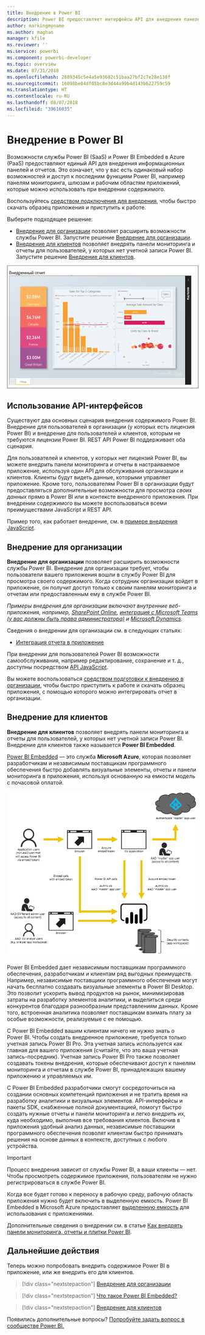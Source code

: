 ```yaml
---
title: Внедрение в Power BI
description: Power BI предоставляет интерфейсы API для внедрения панелей мониторинга и отчетов в приложения.
author: markingmyname
ms.author: maghan
manager: kfile
ms.reviewer: ''
ms.service: powerbi
ms.component: powerbi-developer
ms.topic: overview
ms.date: 07/31/2018
ms.openlocfilehash: 2889345c5e4a5e93602c51baa27bf2c7e28e138f
ms.sourcegitcommit: 16098be04df05bc8e3d44a99b4d143b622759c59
ms.translationtype: HT
ms.contentlocale: ru-RU
ms.lasthandoff: 08/07/2018
ms.locfileid: "39616035"
---
```

# <a name="embedding-with-power-bi"></a>Внедрение в Power BI

Возможности службы Power BI (SaaS) и Power BI Embedded в Azure (PaaS) предоставляют единый API для внедрения информационных панелей и отчетов. Это означает, что у вас есть одинаковый набор возможностей и доступ к последним функциям Power BI, например панелям мониторинга, шлюзам и рабочим областям приложений, которые можно использовать при внедрении содержимого.

Воспользуйтесь [средством подключения для внедрения](https://aka.ms/embedsetup), чтобы быстро скачать образец приложения и приступить к работе.

Выберите подходящее решение:

* [Внедрение для организации](embedding.md#embedding-for-your-organization) позволяет расширить возможности службы Power BI. Запустите решение [Внедрение для организации](https://aka.ms/embedsetup/UserOwnsData).
* [Внедрение для клиентов](embedding.md#embedding-for-your-customers) позволяет внедрять панели мониторинга и отчеты для пользователей, у которых нет учетной записи Power BI. Запустите решение [Внедрение для клиентов](https://aka.ms/embedsetup/AppOwnsData).

![Пример PBIE](media/what-can-you-do/what-can-you-do-02.png)

## <a name="using-apis"></a>Использование API-интерфейсов

Существуют два основных сценария внедрения содержимого Power BI.  Внедрение для пользователей в организации (у которых есть лицензия Power BI) и внедрение для пользователей и клиентов, которым не требуются лицензии Power BI. REST API Power BI поддерживает оба сценария.

Для пользователей и клиентов, у которых нет лицензий Power BI, вы можете внедрить панели мониторинга и отчеты в настраиваемое приложение, используя один API для обслуживания организации и клиентов. Клиенты будут видеть данные, которыми управляет приложение. Кроме того, пользователям Power BI в организации будут предоставляться дополнительные возможности для просмотра *своих данных* прямо в Power BI или в контексте внедренного приложения. При внедрении содержимого вы можете воспользоваться всеми преимуществами JavaScript и REST API.

Пример того, как работает внедрение, см. в [примере внедрения JavaScript](https://microsoft.github.io/PowerBI-JavaScript/demo/).

## <a name="embedding-for-your-organization"></a>Внедрение для организации

**Внедрение для организации** позволяет расширить возможности службы Power BI. Внедрение для организации требует, чтобы пользователи вашего приложения вошли в службу Power BI для просмотра своего содержимого. Когда сотрудник организации войдет в приложение, он получит доступ только к своим панелям мониторинга и отчетам или предоставленным ему в службе Power BI.

*Примеры внедрения для организации включают внутренние веб-приложения, например, [SharePoint Online](https://powerbi.microsoft.com/blog/integrate-power-bi-reports-in-sharepoint-online/), [интеграция с Microsoft Teams (у вас должны быть права администратора)](https://powerbi.microsoft.com/blog/power-bi-teams-up-with-microsoft-teams/) и [Microsoft Dynamics](https://docs.microsoft.com/dynamics365/customer-engagement/basics/add-edit-power-bi-visualizations-dashboard).*

Сведения о внедрении для организации см. в следующих статьях:

* [Интеграция отчета в приложение](embed-sample-for-your-organization.md)

При внедрении для пользователей Power BI возможности самообслуживания, например редактирование, сохранение и т. д., доступны посредством [API JavaScript](https://github.com/Microsoft/PowerBI-JavaScript).

Вы можете воспользоваться [средством подготовки к внедрению в организации](https://aka.ms/embedsetup/UserOwnsData), чтобы быстро приступить к работе и скачать образец приложения, с помощью которого можно интегрировать отчет в организации.

## <a name="embedding-for-your-customers"></a>Внедрение для клиентов

**Внедрение для клиентов** позволяет внедрять панели мониторинга и отчеты для пользователей, у которых нет учетной записи Power BI. Внедрение для клиентов также называется **Power BI Embedded**.

[Power BI Embedded](azure-pbie-what-is-power-bi-embedded.md) — это служба **Microsoft Azure**, которая позволяет разработчикам и независимым поставщикам программного обеспечения быстро добавлять визуальные элементы, отчеты и панели мониторинга в приложения, используя основанную на емкости модель с почасовой оплатой.

![Последовательность внедрения для клиентов](media/embedding/powerbi-embed-flow.png)

Power BI Embedded дает независимым поставщикам программного обеспечения, разработчикам и клиентам ряд выгодных преимуществ. Например, независимые поставщики программного обеспечения могут начать бесплатно создавать визуальные элементы в Power BI Desktop. Это позволит ускорить вывод продуктов на рынок, минимизировав затраты на разработку элементов аналитики, и выделиться среди конкурентов благодаря разнообразным представлениям данных. Кроме того, встроенная аналитика позволяет поставщикам взимать плату за особые возможности, реализуемые с ее помощью.

С Power BI Embedded вашим клиентам ничего не нужно знать о Power BI. Чтобы создать внедренное приложение, требуется только учетная запись Power BI Pro. Эта учетная запись используется как главная для вашего приложения (считайте, что это ваша учетная запись-посредник). Учетная запись Power BI Pro также позволяет создавать токены внедрения, которые обеспечивают доступ к панелям мониторинга и отчетам в службе Power BI, принадлежащих вашему приложению и управляемых им.

С Power BI Embedded разработчики смогут сосредоточиться на создании основных компетенций приложения и не тратить время на разработку аналитики и визуальных элементов. API-интерфейсы и пакеты SDK, снабженные полной документацией, помогут быстро создать нужные отчеты и панели мониторинга и легко внедрить их, куда необходимо, выполнив все требования клиентов. Включив в приложения удобный анализ данных, независимые поставщики программного обеспечения позволят клиентам быстро принимать решения на основе данных в контексте, доступных с любого устройства.

> [!IMPORTANT]
> Процесс внедрения зависит от службы Power BI, а ваши клиенты — нет. Чтобы просмотреть содержимое приложения, пользователям не нужно регистрироваться в службе Power BI.

Когда все будет готово к переносу в рабочую среду, рабочую область приложения нужно будет включить в выделенную емкость. Power BI Embedded в Microsoft Azure предоставляет [выделенную емкость](azure-pbie-create-capacity.md) для использования с приложениями.

Дополнительные сведения о внедрении см. в статье [Как внедрять панели мониторинга, отчеты и плитки Power BI](embed-sample-for-customers.md).

## <a name="next-steps"></a>Дальнейшие действия

Теперь можно попробовать внедрить содержимое Power BI в приложение, или же внедрить его для клиентов.

> [!div class="nextstepaction"]
> [Внедрение для организации](embed-sample-for-your-organization.md)

> [!div class="nextstepaction"]
> [Что такое Power BI Embedded?](azure-pbie-what-is-power-bi-embedded.md)

> [!div class="nextstepaction"]
>[Внедрение для клиентов](embed-sample-for-customers.md)

Появились дополнительные вопросы? [Попробуйте задать вопрос в сообществе Power BI.](http://community.powerbi.com/)